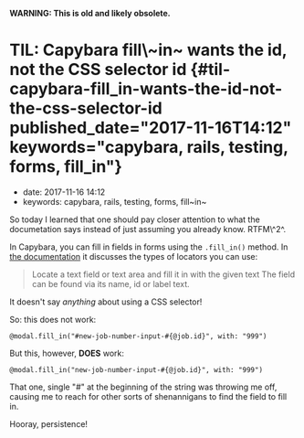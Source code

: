 **WARNING: This is old and likely obsolete.**

TIL: Capybara fill\\~in~ wants the id, not the CSS selector id {#til-capybara-fill_in-wants-the-id-not-the-css-selector-id published_date="2017-11-16T14:12" keywords="capybara, rails, testing, forms, fill_in"}
==============================================================

-   date: 2017-11-16 14:12
-   keywords: capybara, rails, testing, forms, fill~in~

So today I learned that one should pay closer attention to what the documetation says instead of just assuming you already know. RTFM\\^2^.

In Capybara, you can fill in fields in forms using the `.fill_in()` method. In [the documentation](http://www.rubydoc.info/github/teamcapybara/capybara/master/Capybara/Node/Actions#fill_in-instance_method) it discusses the types of locators you can use:

> Locate a text field or text area and fill it in with the given text The field can be found via its name, id or label text.

It doesn\'t say *anything* about using a CSS selector!

So: this does not work:

``` {.ruby}
@modal.fill_in("#new-job-number-input-#{@job.id}", with: "999")
```

But this, however, **DOES** work:

``` {.ruby}
@modal.fill_in("new-job-number-input-#{@job.id}", with: "999")
```

That one, single \"\#\" at the beginning of the string was throwing me off, causing me to reach for other sorts of shenannigans to find the field to fill in.

Hooray, persistence!
